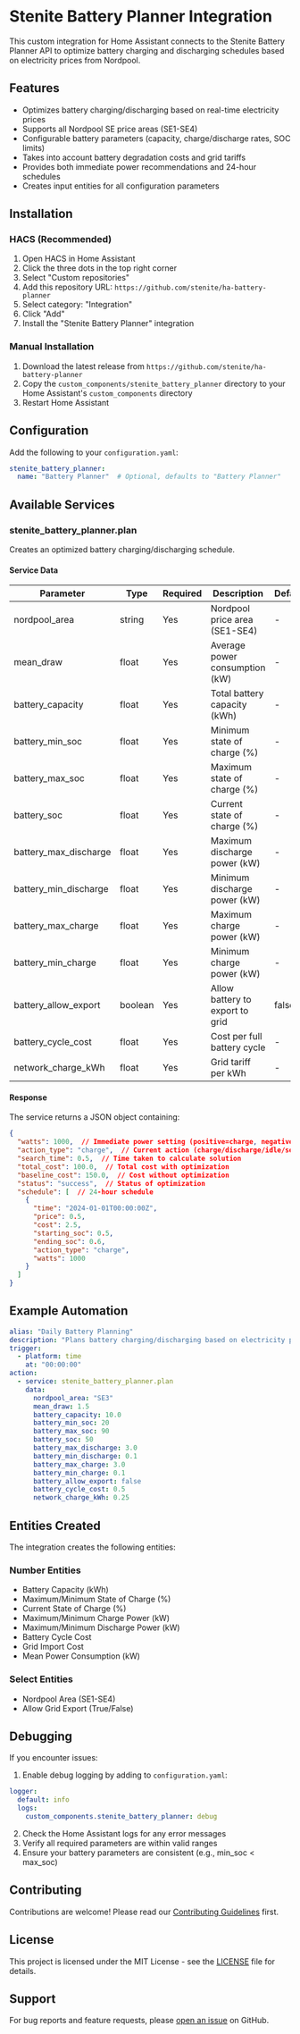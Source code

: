 # Stenite Battery Planner Integration

This custom integration for Home Assistant connects to the Stenite Battery Planner API to optimize battery charging and discharging schedules based on electricity prices from Nordpool.

## Features

- Optimizes battery charging/discharging based on real-time electricity prices
- Supports all Nordpool SE price areas (SE1-SE4)
- Configurable battery parameters (capacity, charge/discharge rates, SOC limits)
- Takes into account battery degradation costs and grid tariffs
- Provides both immediate power recommendations and 24-hour schedules
- Creates input entities for all configuration parameters

## Installation

### HACS (Recommended)

1. Open HACS in Home Assistant
2. Click the three dots in the top right corner
3. Select "Custom repositories"
4. Add this repository URL: `https://github.com/stenite/ha-battery-planner`
5. Select category: "Integration"
6. Click "Add"
7. Install the "Stenite Battery Planner" integration

### Manual Installation

1. Download the latest release from `https://github.com/stenite/ha-battery-planner`
2. Copy the `custom_components/stenite_battery_planner` directory to your Home Assistant's `custom_components` directory
3. Restart Home Assistant

## Configuration

Add the following to your `configuration.yaml`:

```yaml
stenite_battery_planner:
  name: "Battery Planner"  # Optional, defaults to "Battery Planner"
```

## Available Services

### stenite_battery_planner.plan

Creates an optimized battery charging/discharging schedule.

#### Service Data

| Parameter | Type | Required | Description | Default |
|-----------|------|----------|-------------|---------|
| nordpool_area | string | Yes | Nordpool price area (SE1-SE4) | - |
| mean_draw | float | Yes | Average power consumption (kW) | - |
| battery_capacity | float | Yes | Total battery capacity (kWh) | - |
| battery_min_soc | float | Yes | Minimum state of charge (%) | - |
| battery_max_soc | float | Yes | Maximum state of charge (%) | - |
| battery_soc | float | Yes | Current state of charge (%) | - |
| battery_max_discharge | float | Yes | Maximum discharge power (kW) | - |
| battery_min_discharge | float | Yes | Minimum discharge power (kW) | - |
| battery_max_charge | float | Yes | Maximum charge power (kW) | - |
| battery_min_charge | float | Yes | Minimum charge power (kW) | - |
| battery_allow_export | boolean | Yes | Allow battery to export to grid | false |
| battery_cycle_cost | float | Yes | Cost per full battery cycle | - |
| network_charge_kWh | float | Yes | Grid tariff per kWh | - |

#### Response

The service returns a JSON object containing:

```json
{
  "watts": 1000,  // Immediate power setting (positive=charge, negative=discharge)
  "action_type": "charge",  // Current action (charge/discharge/idle/self_consumption)
  "search_time": 0.5,  // Time taken to calculate solution
  "total_cost": 100.0,  // Total cost with optimization
  "baseline_cost": 150.0,  // Cost without optimization
  "status": "success",  // Status of optimization
  "schedule": [  // 24-hour schedule
    {
      "time": "2024-01-01T00:00:00Z",
      "price": 0.5,
      "cost": 2.5,
      "starting_soc": 0.5,
      "ending_soc": 0.6,
      "action_type": "charge",
      "watts": 1000
    }
  ]
}
```

## Example Automation

```yaml
alias: "Daily Battery Planning"
description: "Plans battery charging/discharging based on electricity prices"
trigger:
  - platform: time
    at: "00:00:00"
action:
  - service: stenite_battery_planner.plan
    data:
      nordpool_area: "SE3"
      mean_draw: 1.5
      battery_capacity: 10.0
      battery_min_soc: 20
      battery_max_soc: 90
      battery_soc: 50
      battery_max_discharge: 3.0
      battery_min_discharge: 0.1
      battery_max_charge: 3.0
      battery_min_charge: 0.1
      battery_allow_export: false
      battery_cycle_cost: 0.5
      network_charge_kWh: 0.25
```

## Entities Created

The integration creates the following entities:

### Number Entities
- Battery Capacity (kWh)
- Maximum/Minimum State of Charge (%)
- Current State of Charge (%)
- Maximum/Minimum Charge Power (kW)
- Maximum/Minimum Discharge Power (kW)
- Battery Cycle Cost
- Grid Import Cost
- Mean Power Consumption (kW)

### Select Entities
- Nordpool Area (SE1-SE4)
- Allow Grid Export (True/False)

## Debugging

If you encounter issues:

1. Enable debug logging by adding to `configuration.yaml`:
```yaml
logger:
  default: info
  logs:
    custom_components.stenite_battery_planner: debug
```

2. Check the Home Assistant logs for any error messages
3. Verify all required parameters are within valid ranges
4. Ensure your battery parameters are consistent (e.g., min_soc < max_soc)

## Contributing

Contributions are welcome! Please read our [Contributing Guidelines](CONTRIBUTING.md) first.

## License

This project is licensed under the MIT License - see the [LICENSE](LICENSE) file for details.

## Support

For bug reports and feature requests, please [open an issue](https://github.com/stenite/ha-battery-planner/issues) on GitHub.